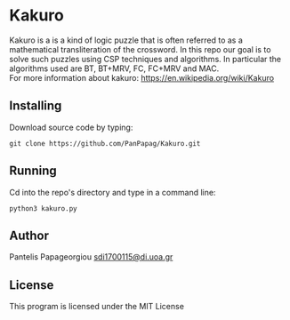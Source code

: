 # Kakuro 
Kakuro is a is a kind of logic puzzle that is often referred to as a mathematical transliteration of the crossword. In this repo our goal is to solve such puzzles using CSP techniques and algorithms. In particular the algorithms used are BT, BT+MRV, FC, FC+MRV and MAC.  
For more information about kakuro: https://en.wikipedia.org/wiki/Kakuro
## Installing

Download source code by typing:

```
git clone https://github.com/PanPapag/Kakuro.git
```

## Running 

Cd into the repo's directory and type in a command line:
```
python3 kakuro.py
```

## Author 
Pantelis Papageorgiou sdi1700115@di.uoa.gr

## License
This program is licensed under the MIT License
